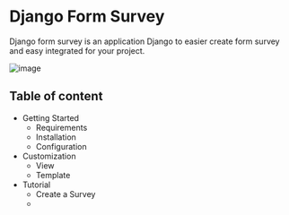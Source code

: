 # Django Form Survey

Django form survey is an application Django to easier create form survey and easy integrated for your project.

![image](https://raw.githubusercontent.com/irfanpule/django-form-surveys/master/docs/screnshots/dashboard-index.png)
## Table of content
- Getting Started 
    - Requirements
    - Installation
    - Configuration
- Customization
    - View
    - Template
- Tutorial
    - Create a Survey
    - 

